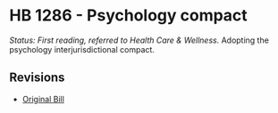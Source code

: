 # HB 1286 - Psychology compact
*Status: First reading, referred to Health Care & Wellness.*
Adopting the psychology interjurisdictional compact.

## Revisions
* [Original Bill](1/)